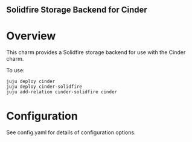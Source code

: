 Solidfire Storage Backend for Cinder
-------------------------------

Overview
========

This charm provides a Solidfire storage backend for use with the Cinder
charm.

To use:

    juju deploy cinder
    juju deploy cinder-solidfire
    juju add-relation cinder-solidfire cinder

Configuration
=============

See config.yaml for details of configuration options.

